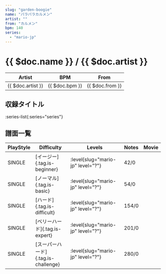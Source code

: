 ```yaml
---
slug: "garden-boogie"
name: "パラパラカルメン"
artist: ""
from: "カルメン"
bpm: 140
series:
  - "mario-jp"
---
```


# {{ $doc.name }} / {{ $doc.artist }}

|Artist|BPM|From|
|------|---|----|
|{{ $doc.artist }}|{{ $doc.bpm }}|{{ $doc.from }}|

## 収録タイトル

:series-list{:series="series"}

## 譜面一覧

|PlayStyle|Difficulty|Levels|Notes|Movie|
|---------|----------|------|-----|-----|
|SINGLE|[イージー]{.tag.is-beginner}|<div class="field is-grouped is-grouped-multiline"> :level{slug="mario-jp" level="?"}</div>|42/0||
|SINGLE|[ノーマル]{.tag.is-basic}|<div class="field is-grouped is-grouped-multiline"> :level{slug="mario-jp" level="?"}</div>|54/0||
|SINGLE|[ハード]{.tag.is-difficult}|<div class="field is-grouped is-grouped-multiline"> :level{slug="mario-jp" level="?"}</div>|154/0||
|SINGLE|[ベリーハード]{.tag.is-expert}|<div class="field is-grouped is-grouped-multiline"> :level{slug="mario-jp" level="?"}</div>|201/0||
|SINGLE|[スーパーハード]{.tag.is-challenge}|<div class="field is-grouped is-grouped-multiline"> :level{slug="mario-jp" level="?"}</div>|280/0||
